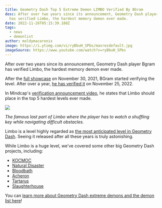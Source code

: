 ```yaml
---
title: Geometry Dash Top 5 Extreme Demon LIMBO Verified By BGram
desc: After over two years since its announcement, Geometry Dash player Bgram
  has verified Limbo, the hardest memory demon ever made.
date: 2022-11-26T05:15:39.188Z
tags:
  - news
  - demonlist
author: moldymacaronix
image: https://i.ytimg.com/vi/ryBbuH_SPbs/maxresdefault.jpg
imageSource: https://www.youtube.com/watch?v=ryBbuH_SPbs
---
```

After over two years since its announcement, Geometry Dash player Bgram has verified Limbo, the hardest memory demon ever made.

After the [full showcase](https://www.youtube.com/watch?v=ryBbuH_SPbs) on November 30, 2021, BGram started verifying the level. After over a year, [he has verified it](https://www.youtube.com/watch?v=kXYMbaMVOZg) on November 25, 2022.

In Mindcap's [verification announcement video](https://www.youtube.com/watch?v=dtKV9uSa5jQ), he states that Limbo should place in the top 5 hardest levels ever made.

![](https://i.ytimg.com/vi/8vc2YoLWM0c/maxresdefault.jpg)

*The famous last part of Limbo where the player has to watch a shuffling key while navigating difficult obstacles.*

Limbo is a level highly regarded as [the most anticipated level in Geometry Dash](/posts/limbo-analysis/). Seeing it released after all these years is truly astonishing.

While Limbo is a huge level, we've covered some other big Geometry Dash projects, including:

* [KOCMOC](/posts/geometry-dash-level-kocmoc-what-is-it/)
* [Natural Disaster](/posts/geometry-dash-extreme-demon-natural-disaster-unrated-following-accusations/)
* [Bloodbath](/posts/geometry-dash-level-bloodbath-reaches-50-million-downloads/)
* [Acheron](/posts/breaking-acheron-takes-1-spot-on-geometry-dash-demonlist/)
* [Tartarus](/posts/geometry-dash-tartarus-falls-from-top-10-after-2-years/)
* [Slaughterhouse](/posts/geometry-dash-slaughterhouse-top-1/)

You can [learn more about Geometry Dash extreme demons and the demon list here](/categories/demonlist/)!